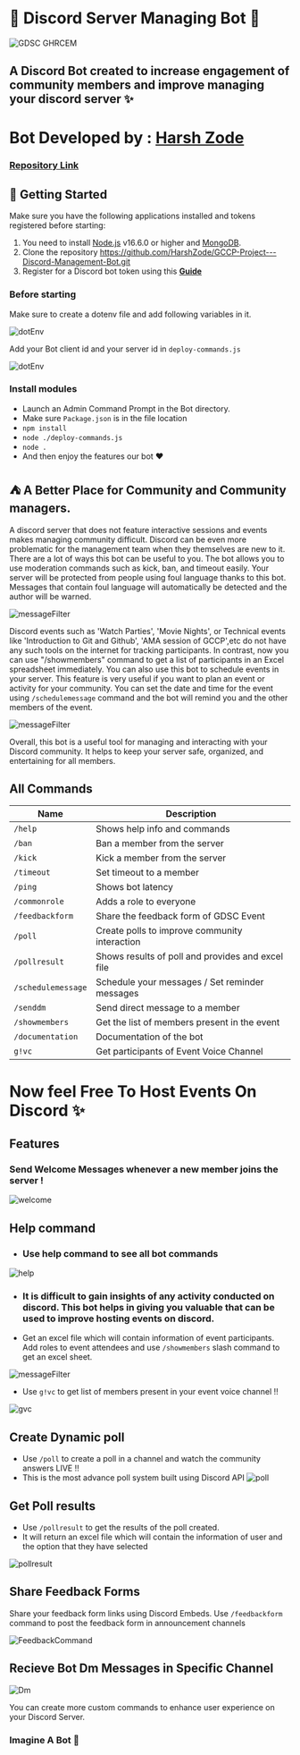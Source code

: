 
# 🤖 Discord Server Managing Bot 🤖
![GDSC GHRCEM](https://cdn.discordapp.com/attachments/1024311075841249361/1062020570998394931/Screenshot_2023-01-09_201922.png)

## A Discord Bot created to increase engagement of community members and improve managing your discord server ✨
# Bot Developed by : [Harsh Zode](https://github.com/HarshZode)
### [Repository Link](https://github.com/HarshZode/GCCP-Project---Discord-Management-Bot)
## 🚀 Getting Started

Make sure you have the following applications installed and tokens registered before starting:
1. You need to install [Node.js](https://nodejs.org/en/) v16.6.0 or higher and [MongoDB](https://www.mongodb.com/).
2. Clone the repository https://github.com/HarshZode/GCCP-Project---Discord-Management-Bot.git
3. Register for a Discord bot token using this **[Guide](https://discordjs.guide/preparations/setting-up-a-bot-application.html#your-token)**

### Before starting

Make sure to create a dotenv file and add following variables in it.

![dotEnv](https://cdn.discordapp.com/attachments/1024311075841249361/1062032935999524864/image.png)

Add your Bot client id and your server id in `deploy-commands.js`

![dotEnv](https://cdn.discordapp.com/attachments/1024311075841249361/1062230427907149905/image.png)

### Install modules
* Launch an Admin Command Prompt in the Bot directory.
* Make sure `Package.json` is in the file location
* `npm install`
* `node ./deploy-commands.js`
* `node .`
* And then enjoy the features our bot ❤️

## ⛺ A Better Place for Community and Community managers.
A discord server that does not feature interactive sessions and events makes managing community difficult. Discord can be even more problematic for the management team when they themselves are new to it. There are a lot of ways this bot can be useful to you. The bot allows you to use moderation commands such as kick, ban, and timeout easily. Your server will be protected from people using foul language thanks to this bot. 
Messages that contain foul language will automatically be detected and the author will be warned.

![messageFilter](https://cdn.discordapp.com/attachments/1024311075841249361/1062025720597073960/image.png) 

Discord events such as 'Watch Parties', 'Movie Nights', or Technical events like 'Introduction to Git and Github', 'AMA session of GCCP',etc do not have any such tools on the internet for tracking participants. In contrast, now you can use "/showmembers" command to get a list of participants in an Excel spreadsheet immediately.
You can also use this bot to schedule events in your server. This feature is very useful if you want to plan an event or activity for your community. You can set the date and time for the event using `/schedulemessage` command and the bot will remind you and the other members of the event. 

![messageFilter](https://cdn.discordapp.com/attachments/1024311075841249361/1062067965815697489/image.png) 

Overall, this bot is a useful tool for managing and interacting with your Discord community. It helps to keep your server safe, organized, and entertaining for all members.


## All Commands

| Name            | Description                                           |
|-----------------|-------------------------------------------------------|
| `/help`   | Shows help info and commands        |
| `/ban`         | Ban a member from the server       |
| `/kick`         | Kick a member from the server                |
| `/timeout`      | Set timeout to a member                       |
| `/ping`        | Shows bot latency |
| `/commonrole`   | Adds a role to everyone        |
| `/feedbackform`         | Share the feedback form of GDSC Event       |
| `/poll`         | Create polls to improve community interaction                |
| `/pollresult`      | Shows results of poll and provides and excel file                     |
| `/schedulemessage`        | Schedule your messages / Set reminder messages |
| `/senddm`      | Send direct message to a member                       |
| `/showmembers`        | Get the list of members present in the event |
| `/documentation`   | Documentation of the bot        |
| `g!vc`         | Get participants of Event Voice Channel       |

#  Now feel Free To Host Events On Discord ✨

## Features

### Send Welcome Messages whenever a new member joins the server !

![welcome](https://cdn.discordapp.com/attachments/1024311075841249361/1062041692657688677/image.png)

## Help command

* ### Use help command to see all bot commands
![help](https://cdn.discordapp.com/attachments/1024311075841249361/1062042151233536051/image.png)


* ### It is difficult to gain insights of any activity conducted on discord. This bot helps in giving you valuable that can be used to improve hosting events on discord.

* Get an excel file which will contain information of event participants. Add roles to event attendees and use `/showmembers` slash command to get an excel sheet.

![messageFilter](https://cdn.discordapp.com/attachments/1024311075841249361/1062026888647807056/image.png)


* Use `g!vc` to get list of members present in your event voice channel !!

![gvc](https://cdn.discordapp.com/attachments/1024311075841249361/1062036028648607836/image.png)

## Create Dynamic poll

* Use `/poll` to create a poll in a channel and watch the community answers LIVE !!
* This is the most advance poll system built using Discord API
![poll](https://cdn.discordapp.com/attachments/1024311075841249361/1062038437416411146/image.png)

## Get Poll results

* Use `/pollresult` to get the results of the poll created.
* It will return an excel file which will contain the information of user and the option that they have selected

![pollresult](https://cdn.discordapp.com/attachments/1024311075841249361/1062039877660717066/image.png)



## Share Feedback Forms

Share your feedback form links using Discord Embeds. Use `/feedbackform` command to post the feedback form in announcement channels

![FeedbackCommand](https://cdn.discordapp.com/attachments/1024311075841249361/1062034235998863451/image.png)

## Recieve Bot Dm Messages in Specific Channel

![Dm](https://cdn.discordapp.com/attachments/1024311075841249361/1062041031387906098/image.png)

You can create more custom commands to enhance user experience on your Discord Server.

### Imagine A Bot 💖
